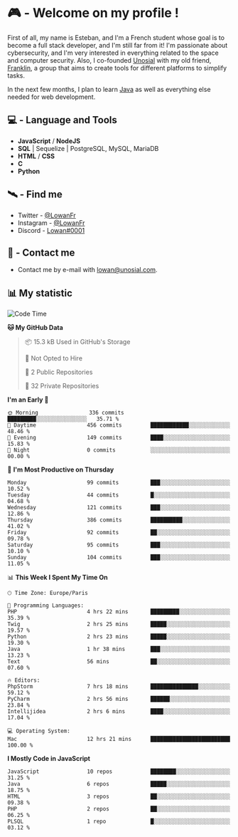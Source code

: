 # 🎮 - Welcome on my profile !
First of all, my name is Esteban, and I'm a French student whose goal is to become a full stack developer, and I'm still far from it!
I'm passionate about cybersecurity, and I'm very interested in everything related to the space and computer security.
Also, I co-founded [Unosial](https://github.com/Unosial) with my old friend, [Franklin](https://github.com/AbaFranklin/), a group that aims to create tools for different platforms to simplify tasks. 

In the next few months, I plan to learn [Java](https://www.java.com/) as well as everything else needed for web development.




## 💻 - Language and Tools
- **JavaScript** / **NodeJS**
- **SQL** | Sequelize | PostgreSQL, MySQL, MariaDB
- **HTML** / **CSS**
- **C**
- **Python**

## 🛰️ - Find me

 - Twitter - [@LowanFr](https://twitter.com/LowanFr/)
 - Instagram - [@LowanFr](https://instagram.com/LowanFr)
 - Discord -  [Lowan#0001](https://unosial.bio/Lowan)
 
## 📡 - Contact me
 - Contact me by e-mail with [lowan@unosial.com](mailto:lowan@unosial.com).

## 📊 My statistic
<!--START_SECTION:waka-->
![Code Time](http://img.shields.io/badge/Code%20Time-846%20hrs%2046%20mins-blue)

**🐱 My GitHub Data** 

> 📦 15.3 kB Used in GitHub's Storage 
 > 
> 🚫 Not Opted to Hire
 > 
> 📜 2 Public Repositories 
 > 
> 🔑 32 Private Repositories 
 > 
**I'm an Early 🐤** 

```text
🌞 Morning                336 commits         █████████░░░░░░░░░░░░░░░░   35.71 % 
🌆 Daytime                456 commits         ████████████░░░░░░░░░░░░░   48.46 % 
🌃 Evening                149 commits         ████░░░░░░░░░░░░░░░░░░░░░   15.83 % 
🌙 Night                  0 commits           ░░░░░░░░░░░░░░░░░░░░░░░░░   00.00 % 
```
📅 **I'm Most Productive on Thursday** 

```text
Monday                   99 commits          ███░░░░░░░░░░░░░░░░░░░░░░   10.52 % 
Tuesday                  44 commits          █░░░░░░░░░░░░░░░░░░░░░░░░   04.68 % 
Wednesday                121 commits         ███░░░░░░░░░░░░░░░░░░░░░░   12.86 % 
Thursday                 386 commits         ██████████░░░░░░░░░░░░░░░   41.02 % 
Friday                   92 commits          ██░░░░░░░░░░░░░░░░░░░░░░░   09.78 % 
Saturday                 95 commits          ███░░░░░░░░░░░░░░░░░░░░░░   10.10 % 
Sunday                   104 commits         ███░░░░░░░░░░░░░░░░░░░░░░   11.05 % 
```


📊 **This Week I Spent My Time On** 

```text
🕑︎ Time Zone: Europe/Paris

💬 Programming Languages: 
PHP                      4 hrs 22 mins       █████████░░░░░░░░░░░░░░░░   35.39 % 
Twig                     2 hrs 25 mins       █████░░░░░░░░░░░░░░░░░░░░   19.57 % 
Python                   2 hrs 23 mins       █████░░░░░░░░░░░░░░░░░░░░   19.30 % 
Java                     1 hr 38 mins        ███░░░░░░░░░░░░░░░░░░░░░░   13.23 % 
Text                     56 mins             ██░░░░░░░░░░░░░░░░░░░░░░░   07.60 % 

🔥 Editors: 
PhpStorm                 7 hrs 18 mins       ███████████████░░░░░░░░░░   59.12 % 
PyCharm                  2 hrs 56 mins       ██████░░░░░░░░░░░░░░░░░░░   23.84 % 
Intellijidea             2 hrs 6 mins        ████░░░░░░░░░░░░░░░░░░░░░   17.04 % 

💻 Operating System: 
Mac                      12 hrs 21 mins      █████████████████████████   100.00 % 
```

**I Mostly Code in JavaScript** 

```text
JavaScript               10 repos            ████████░░░░░░░░░░░░░░░░░   31.25 % 
Java                     6 repos             █████░░░░░░░░░░░░░░░░░░░░   18.75 % 
HTML                     3 repos             ██░░░░░░░░░░░░░░░░░░░░░░░   09.38 % 
PHP                      2 repos             ██░░░░░░░░░░░░░░░░░░░░░░░   06.25 % 
PLSQL                    1 repo              █░░░░░░░░░░░░░░░░░░░░░░░░   03.12 % 
```




<!--END_SECTION:waka-->
